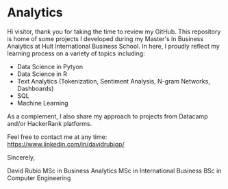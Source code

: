 # Analytics
Hi visitor, thank you for taking the time to review my GitHub.
This repository is home of some projects I developed during 
my Master's in Business Analytics at Hult International Business School.
In here, I proudly reflect my learning process on a variety of topics including:

* Data Science in Pytyon
* Data Science in R
* Text Analytics (Tokenization, Sentiment Analysis, N-gram Networks, Dashboards)
* SQL
* Machine Learning

As a complement, I also share my approach to projects from Datacamp and/or HackerRank platforms.

Feel free to contact me at any time: https://www.linkedin.com/in/davidrubiop/

Sincerely,

David Rubio
MSc in Business Analytics
MSc in International Business
BSc in Computer Engineering
